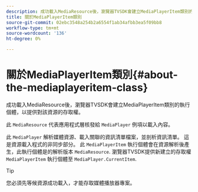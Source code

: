 ```yaml
---
description: 成功載入MediaResource後，瀏覽器TVSDK會建立MediaPlayerItem類別的執行個體，以提供對該資源的存取權。
title: 關於MediaPlayerItem類別
source-git-commit: 02ebc3548a254b2a6554f1ab34afbb3ea5f09bb8
workflow-type: tm+mt
source-wordcount: '136'
ht-degree: 0%

---
```


# 關於MediaPlayerItem類別{#about-the-mediaplayeritem-class}

成功載入MediaResource後，瀏覽器TVSDK會建立MediaPlayerItem類別的執行個體，以提供對該資源的存取權。

此 `MediaResource` 代表應用程式層核發給 `MediaPlayer` 例項以載入內容。

此 `MediaPlayer` 解析媒體資源、載入關聯的資訊清單檔案，並剖析資訊清單。 這是資源載入程式的非同步部分。 此 `MediaPlayerItem` 執行個體會在資源解析後產生，此執行個體是的解析版本 `MediaResource`. 瀏覽器TVSDK提供新建立的存取權 `MediaPlayerItem` 執行個體至 `MediaPlayer.CurrentItem`.

>[!TIP]
>
>您必須先等候資源成功載入，才能存取媒體播放器專案。
